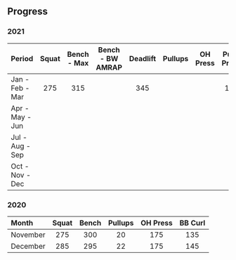 ## Progress


### 2021

| Period          | Squat        | Bench - Max  | Bench - BW AMRAP | Deadlift     | Pullups      | OH Press     | Push Press   | BB Curl      |
| :-------------- | :----------: | :----------: | :--------------: | :----------: | :----------: | :----------: | :----------: | :----------: |
| Jan - Feb - Mar | 275          | 315          |                  | 345          |              |              | 165          |              |
| Apr - May - Jun |              |              |                  |              |              |              |              |              |
| Jul - Aug - Sep |              |              |                  |              |              |              |              |              |
| Oct - Nov - Dec |              |              |                  |              |              |              |              |              |



### 2020

| Month      | Squat        | Bench        | Pullups      | OH Press     | BB Curl      |
| :--------- | :----------: | :----------: | :----------: | :----------: | :----------: |
| November   | 275          | 300          | 20           | 175          | 135          |
| December   | 285          | 295          | 22           | 175          | 145          |